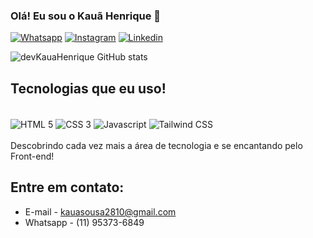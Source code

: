 ### Olá! Eu sou o Kauã Henrique 👋

[![Whatsapp](https://img.shields.io/badge/WhatsApp-25D366?style=for-the-badge&logo=whatsapp&logoColor=white)](https://api.whatsapp.com/send/?phone=5511953736849&text=Ol%C3%A1%20Kau%C3%A3%20Henrique!)
[![Instagram](https://img.shields.io/badge/Instagram-E4405F?style=for-the-badge&logo=instagram&logoColor=white)](https://www.instagram.com/kaua_hsg/)
[![Linkedin](https://img.shields.io/badge/LinkedIn-0077B5?style=for-the-badge&logo=linkedin&logoColor=white)](https://www.linkedin.com/in/kau%C3%A3-henrique-78259a259/)

![devKauaHenrique GitHub stats](https://github-readme-stats.vercel.app/api?username=devKauaHenrique&show_icons=true&theme=dracula)

## Tecnologias que eu uso!

<div style="display: inline_block">
<br>
<img align="center" src="https://img.shields.io/badge/HTML5-E34F26?style=for-the-badge&logo=html5&logoColor=white" alt="HTML 5" />
<img align="center" src="https://img.shields.io/badge/CSS3-1572B6?style=for-the-badge&logo=css3&logoColor=white" alt="CSS 3" />
<img align="center" src="https://img.shields.io/badge/JavaScript-F7DF1E?style=for-the-badge&logo=javascript&logoColor=black" alt="Javascript" />
<img align="center" src="https://img.shields.io/badge/Tailwind_CSS-38B2AC?style=for-the-badge&logo=tailwind-css&logoColor=white" alt="Tailwind CSS" />
</div>
<br>
Descobrindo cada vez mais a área de tecnologia e se encantando pelo Front-end!

## Entre em contato:
- E-mail - kauasousa2810@gmail.com<br>
- Whatsapp - (11) 95373-6849
